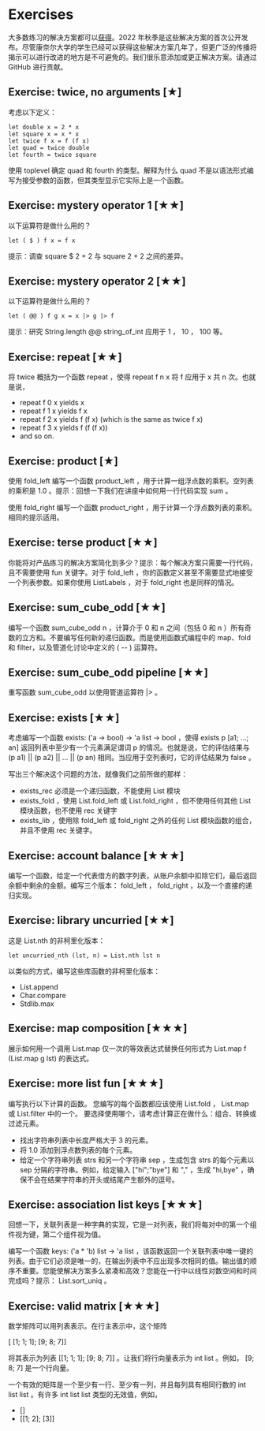 # Exercises

大多数练习的解决方案都可以[获得](https://github.com/cs3110/textbook-solutions)。2022 年秋季是这些解决方案的首次公开发布。尽管康奈尔大学的学生已经可以获得这些解决方案几年了，但更广泛的传播将揭示可以进行改进的地方是不可避免的。我们很乐意添加或更正解决方案。请通过 GitHub 进行贡献。


## Exercise: twice, no arguments [★]

考虑以下定义：

```
let double x = 2 * x
let square x = x * x
let twice f x = f (f x)
let quad = twice double
let fourth = twice square
```

使用 toplevel 确定 quad 和 fourth 的类型。解释为什么 quad 不是以语法形式编写为接受参数的函数，但其类型显示它实际上是一个函数。

## Exercise: mystery operator 1 [★★]

以下运算符是做什么用的？

```
let ( $ ) f x = f x
```

提示：调查 square $ 2 + 2 与 square 2 + 2 之间的差异。

## Exercise: mystery operator 2 [★★]

以下运算符是做什么用的？

```
let ( @@ ) f g x = x |> g |> f
```

提示：研究 String.length @@ string_of_int 应用于 1 ， 10 ， 100 等。

## Exercise: repeat [★★]

将 twice 概括为一个函数 repeat ，使得 repeat f n x 将 f 应用于 x 共 n 次。也就是说，

- repeat f 0 x yields x
- repeat f 1 x yields f x
- repeat f 2 x yields f (f x) (which is the same as twice f x)
- repeat f 3 x yields f (f (f x))
- and so on.

## Exercise: product [★]

使用 fold_left 编写一个函数 product_left ，用于计算一组浮点数的乘积。空列表的乘积是 1.0 。提示：回想一下我们在讲座中如何用一行代码实现 sum 。

使用 fold_right 编写一个函数 product_right ，用于计算一个浮点数列表的乘积。相同的提示适用。

## Exercise: terse product [★★]

你能将对产品练习的解决方案简化到多少？提示：每个解决方案只需要一行代码，且不需要使用 fun 关键字。对于 fold_left ，你的函数定义甚至不需要显式地接受一个列表参数。如果你使用 ListLabels ，对于 fold_right 也是同样的情况。

## Exercise: sum_cube_odd [★★]

编写一个函数 sum_cube_odd n ，计算介于 0 和 n 之间（包括 0 和 n ）所有奇数的立方和。不要编写任何新的递归函数。而是使用函数式编程中的 map、fold 和 filter，以及管道化讨论中定义的 ( -- ) 运算符。

## Exercise: sum_cube_odd pipeline [★★]

重写函数 sum_cube_odd 以使用管道运算符 |> 。

## Exercise: exists [★★]

考虑编写一个函数 exists: ('a -> bool) -> 'a list -> bool ，使得 exists p [a1; ...; an] 返回列表中至少有一个元素满足谓词 p 的情况。也就是说，它的评估结果与 (p a1) || (p a2) || ... || (p an) 相同。当应用于空列表时，它的评估结果为 false 。

写出三个解决这个问题的方法，就像我们之前所做的那样：

  - exists_rec 必须是一个递归函数，不能使用 List 模块
  - exists_fold ，使用 List.fold_left 或 List.fold_right ，但不使用任何其他 List 模块函数，也不使用 rec 关键字
  - exists_lib ，使用除 fold_left 或 fold_right 之外的任何 List 模块函数的组合，并且不使用 rec 关键字。


## Exercise: account balance [★★★]

编写一个函数，给定一个代表借方的数字列表，从账户余额中扣除它们，最后返回余额中剩余的金额。编写三个版本： fold_left ， fold_right ，以及一个直接的递归实现。

## Exercise: library uncurried [★★]

这是 List.nth 的非柯里化版本：

```
let uncurried_nth (lst, n) = List.nth lst n
```

以类似的方式，编写这些库函数的非柯里化版本：

- List.append
- Char.compare
- Stdlib.max

## Exercise: map composition [★★★]

展示如何用一个调用 List.map 仅一次的等效表达式替换任何形式为 List.map f (List.map g lst) 的表达式。

## Exercise: more list fun [★★★]

编写执行以下计算的函数。 您编写的每个函数都应该使用 List.fold ， List.map 或 List.filter 中的一个。 要选择使用哪个，请考虑计算正在做什么：组合、转换或过滤元素。

- 找出字符串列表中长度严格大于 3 的元素。
- 将 1.0 添加到浮点数列表的每个元素。
- 给定一个字符串列表 strs 和另一个字符串 sep ，生成包含 strs 的每个元素以 sep 分隔的字符串。例如，给定输入 ["hi";"bye"] 和 "," ，生成 "hi,bye" ，确保不会在结果字符串的开头或结尾产生额外的逗号。

## Exercise: association list keys [★★★]

回想一下，关联列表是一种字典的实现，它是一对列表，我们将每对中的第一个组件视为键，第二个组件视为值。

编写一个函数 keys: ('a * 'b) list -> 'a list ，该函数返回一个关联列表中唯一键的列表。由于它们必须是唯一的，在输出列表中不应出现多次相同的值。输出值的顺序不重要。您能使解决方案多么紧凑和高效？您能在一行中以线性对数空间和时间完成吗？提示： List.sort_uniq 。

## Exercise: valid matrix [★★★]

数学矩阵可以用列表表示。在行主表示中，这个矩阵

[ [1; 1; 1]; [9; 8; 7]]

将其表示为列表 [[1; 1; 1]; [9; 8; 7]] 。让我们将行向量表示为 int list 。例如， [9; 8; 7] 是一个行向量。

一个有效的矩阵是一个至少有一行、至少有一列，并且每列具有相同行数的 int list list 。有许多 int list list 类型的无效值，例如，

- []
- [[1; 2]; [3]]
